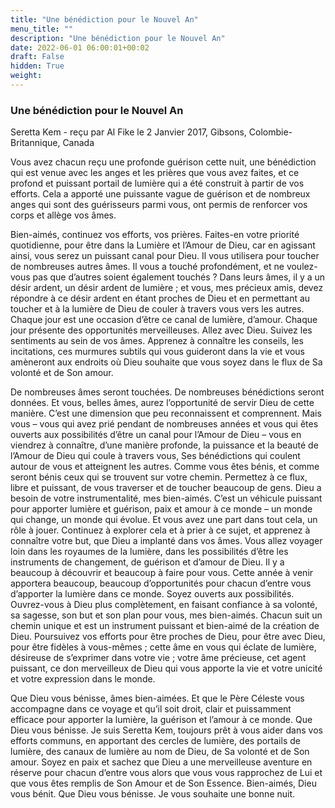 ```yaml
---
title: "Une bénédiction pour le Nouvel An"
menu_title: ""
description: "Une bénédiction pour le Nouvel An"
date: 2022-06-01 06:00:01+00:02
draft: False
hidden: True
weight:
---
```

### Une bénédiction pour le Nouvel An

Seretta Kem - reçu par Al Fike le 2 Janvier 2017, Gibsons, Colombie-Britannique, Canada

Vous avez chacun reçu une profonde guérison cette nuit, une bénédiction qui est venue avec les anges et les prières que vous avez faites, et ce profond et puissant portail de lumière qui a été construit à partir de vos efforts. Cela a apporté une puissante vague de guérison et de nombreux anges qui sont des guérisseurs parmi vous, ont permis de renforcer vos corps et allège vos âmes.

Bien-aimés, continuez vos efforts, vos prières. Faites-en votre priorité quotidienne, pour être dans la Lumière et l’Amour de Dieu, car en agissant ainsi, vous serez un puissant canal pour Dieu. Il vous utilisera pour toucher de nombreuses autres âmes. Il vous a touché profondément, et ne voulez-vous pas que d’autres soient également touchés ? Dans leurs âmes, il y a un désir ardent, un désir ardent de lumière ; et vous, mes précieux amis, devez répondre à ce désir ardent en étant proches de Dieu et en permettant au toucher et à la lumière de Dieu de couler à travers vous vers les autres. Chaque jour est une occasion d’être ce canal de lumière, d’amour. Chaque jour présente des opportunités merveilleuses. Allez avec Dieu. Suivez les sentiments au sein de vos âmes. Apprenez à connaître les conseils, les incitations, ces murmures subtils qui vous guideront dans la vie et vous amèneront aux endroits où Dieu souhaite que vous soyez dans le flux de Sa volonté et de Son amour.

De nombreuses âmes seront touchées. De nombreuses bénédictions seront données. Et vous, belles âmes, aurez l’opportunité de servir Dieu de cette manière. C’est une dimension que peu reconnaissent et comprennent. Mais vous – vous qui avez prié pendant de nombreuses années et vous qui êtes ouverts aux possibilités d’être un canal pour l’Amour de Dieu – vous en viendrez à connaître, d’une manière profonde, la puissance et la beauté de l’Amour de Dieu qui coule à travers vous, Ses bénédictions qui coulent autour de vous et atteignent les autres. Comme vous êtes bénis, et comme seront bénis ceux qui se trouvent sur votre chemin. Permettez à ce flux, libre et puissant, de vous traverser et de toucher beaucoup de gens. Dieu a besoin de votre instrumentalité, mes bien-aimés. C’est un véhicule puissant pour apporter lumière et guérison, paix et amour à ce monde – un monde qui change, un monde qui évolue. Et vous avez une part dans tout cela, un rôle à jouer. Continuez à explorer cela et à prier à ce sujet, et apprenez à connaître votre but, que Dieu a implanté dans vos âmes. Vous allez voyager loin dans les royaumes de la lumière, dans les possibilités d’être les instruments de changement, de guérison et d’amour de Dieu. Il y a beaucoup à découvrir et beaucoup à faire pour vous. Cette année à venir apportera beaucoup, beaucoup d’opportunités pour chacun d’entre vous d’apporter la lumière dans ce monde. Soyez ouverts aux possibilités. Ouvrez-vous à Dieu plus complètement, en faisant confiance à sa volonté, sa sagesse, son but et son plan pour vous, mes bien-aimés. Chacun suit un chemin unique et est un instrument puissant et bien-aimé de la création de Dieu. Poursuivez vos efforts pour être proches de Dieu, pour être avec Dieu, pour être fidèles à vous-mêmes ; cette âme en vous qui éclate de lumière, désireuse de s’exprimer dans votre vie ; votre âme précieuse, cet agent puissant, ce don merveilleux de Dieu qui vous apporte la vie et votre unicité et votre expression dans le monde.

Que Dieu vous bénisse, âmes bien-aimées. Et que le Père Céleste vous accompagne dans ce voyage et qu’il soit droit, clair et puissamment efficace pour apporter la lumière, la guérison et l’amour à ce monde. Que Dieu vous bénisse. Je suis Seretta Kem, toujours prêt à vous aider dans vos efforts communs, en apportant des cercles de lumière, des portails de lumière, des canaux de lumière au nom de Dieu, de Sa volonté et de Son amour. Soyez en paix et sachez que Dieu a une merveilleuse aventure en réserve pour chacun d’entre vous alors que vous vous rapprochez de Lui et que vous êtes remplis de Son Amour et de Son Essence. Bien-aimés, Dieu vous bénit. Que Dieu vous bénisse. Je vous souhaite une bonne nuit.

